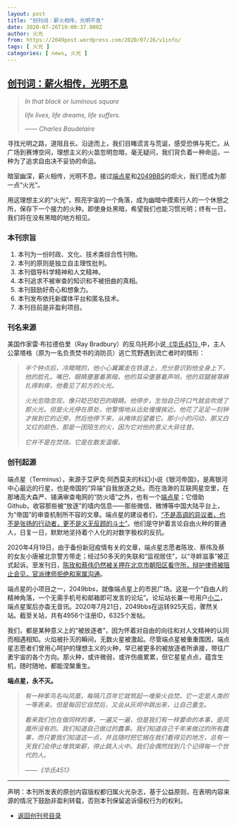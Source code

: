 ```yaml
---
layout: post
title: "创刊词：薪火相传，光明不息"
date: 2020-07-26T19:00:37.000Z
author: 火光
from: https://2049post.wordpress.com/2020/07/26/v1info/
tags: [ 火光 ]
categories: [ news, 火光 ]
---
```

<!--1595790037000-->
[创刊词：薪火相传，光明不息](https://2049post.wordpress.com/2020/07/26/v1info/)
------

<div>
<blockquote class="wp-block-quote"><p><em>In that black or luminous square</em></p><p><em>life lives, life dreams, life suffers.</em></p><p>—— <em>Charles Baudelaire</em></p></blockquote><p>寻找光明之路，道阻且长。沿途而上，我们目睹谎言与荒诞，感受恐惧与死亡。从广场到赛博空间，理想主义的火苗忽明忽暗，毫无疑问，我们背负着一种命运，一种为了追求自由决不妥协的命运。</p><p>暗室幽深，薪火相传，光明不息。接过<a href="https://terminus2049.github.io/">端点星</a>和<a href="https://2049bbs.github.io/">2049BBS</a>的炬火，我们愿成为那一点“火光”。</p><p>用这理想主义的“火光”，照亮宇宙的一个角落，成为幽暗中摸索行人的一个休憩之所，保存下一个接力的火种。即使身处黑暗，希望我们也能习惯光明；终有一日，我们将在没有黑暗的地方相见。</p><h3>本刊宗旨</h3><ol><li>本刊为一份时政、文化、技术类综合性刊物。</li><li>本刊的原则是独立自主理性批判。</li><li>本刊倡导科学精神和人文精神。</li><li>本刊追求不被审查的知识和不被扭曲的真相。</li><li>本刊鼓励好奇心和想象力。</li><li>本刊发布依托新媒体平台和匿名技术。</li><li>本刊目前是非盈利项目。</li></ol><h3>刊名来源</h3><p>美国作家雷·布拉德伯里（Ray Bradbury）的反乌托邦小说<a href="https://b-ok.cc/book/5341446/691b61">《华氏451》</a>中，主人公蒙塔格（原为一名负责焚书的消防员）逃亡荒野遇到流亡者时的情形：</p><blockquote class="wp-block-quote"><p><em>半个钟点后，冷飕飕的，他小心翼翼走在铁道上，充分意识到他全身上下，他的脸孔，嘴巴、眼睛壅塞着黑暗，他的耳朵壅塞着声响，他的双腿被荨麻扎得刺痒，他看见了前方的火光。</em></p><p><em>火光忽隐忽现，像只眨巴眨巴的眼睛。他停步，生怕自己呼口气就会吹熄了那火光。但是火光停在原处，他警惕地从远处慢慢挨近。他花了足足一刻钟才挨到它的近旁，然后他停下来，从掩体后望着它。那小小的闪动，那又白又红的颜色，那是一团陌生的火，因为它对他的意义大异往昔。</em></p><p><em>它并不是在焚烧。它是在散发温暖。</em></p></blockquote><h3>创刊起源</h3><p>端点星（Terminus），来源于艾萨克·阿西莫夫的科幻小说《银河帝国》，是离银河中心最远的行星，也是帝国的“异端”自我放逐之处。而在浩渺的互联网星空里，在那堵高大森严、铺满审查电网的“防火墙”之外，也有一个<a href="https://terminus2049.github.io/">端点星</a>；它借助 Github，收容那些被“放逐”的墙内信息——那些微信、微博等中国大陆平台上，为“帝国”的审查机制所不容的文章。端点星的建设者们，<a href="https://terminus2049.xyz/news-report/20200720-initium-media-report/">“不是高调的异议者，也不是张扬的行动者，更不是义无反顾的斗士”</a>。他们是守护着言论自由火种的普通人，日复一日，默默地坚持着个人化的对数字极权的反抗。</p><p>2020年4月19日，由于备份新冠疫情有关的文章，端点星志愿者陈玫、蔡伟及蔡的女友小唐被北京警方带走；经过50多天的失联和“监视居住”，以“寻衅滋事”被正式起诉。至发刊日，<a href="https://twitter.com/voiceof404">陈玫和蔡伟仍然被关押在北京市朝阳区看守所，辩护律师被阻止会见，官派律师拒绝和家属沟通</a>。</p><p>端点星的小项目之一，2049bbs，就像端点星上的市民广场。这是一个“自由人的精神角落，一个无需手机号和邮箱即可发言的论坛”。论坛站长兼一号用户<a href="https://2049bbs.github.io/member/1.html">小二</a>，端点星案后亦杳无音讯。2020年7月21日，2049bbs在运转925天后，骤然关站。截至关站，共有4956个注册ID，6325个发帖。</p><p>我们，都是某种意义上的“被放逐者”，因为怀着对自由的向往和对人文精神的认同而相遇相知。火焰被扑灭的瞬间，无数火星被激起。尽管端点星被重重围困，端点星志愿者们曾用心呵护的理想主义的火种，早已被更多的被放逐者所承接，带往广袤宇宙的各个方向。那火种，或许微弱，或许伤痕累累，但它星星点点，蕴含生机，随时随地，都能涅槃重生。</p><p><strong>端点星，永不灭。</strong></p><blockquote class="wp-block-quote"><p><em>有一种笨鸟名叫凤凰，每隔几百年它就筑起一堆柴火自焚。它一定是人类的一等表亲。但是每回它自焚后，又会从灰烬中跳出来，让自己重生。</em></p><p><em>看来我们也在做同样的事，一遍又一遍，但是我们有一样要命的本事，是凤凰所没有的。我们知道自己做过的蠢事。我们知道自己千年来做过的所有蠢事，而只要我们知道这一点，并且随时把它搁在我们看得见的地方，总有一天我们会停止堆筑柴薪，停止跳入火中。我们会偶然找到几个记得每一个世代的人。</em></p><p><em>——《华氏451》</em></p></blockquote><hr class="wp-block-separator" /><p>声明：本刊所发表的原创内容版权都归属火光杂志，基于公益原则，在表明内容来源的情况下鼓励非盈利转载，否则本刊保留追诉侵权行为的权利。</p><nav  class="wp-block-navigation" ><ul class="wp-block-navigation__container"><li class="wp-block-navigation-link"><a class="wp-block-navigation-link__content" href="https://2049post.wordpress.com/v1index/"><span class="wp-block-navigation-link__label">返回创刊号目录</span></a></li></ul></nav>
</div>
